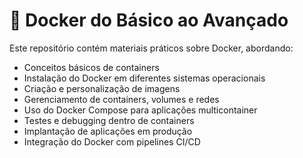 # 🚀 Docker do Básico ao Avançado  

Este repositório contém materiais práticos sobre Docker, abordando:  

- Conceitos básicos de containers  
- Instalação do Docker em diferentes sistemas operacionais  
- Criação e personalização de imagens  
- Gerenciamento de containers, volumes e redes  
- Uso do Docker Compose para aplicações multicontainer  
- Testes e debugging dentro de containers  
- Implantação de aplicações em produção  
- Integração do Docker com pipelines CI/CD  
